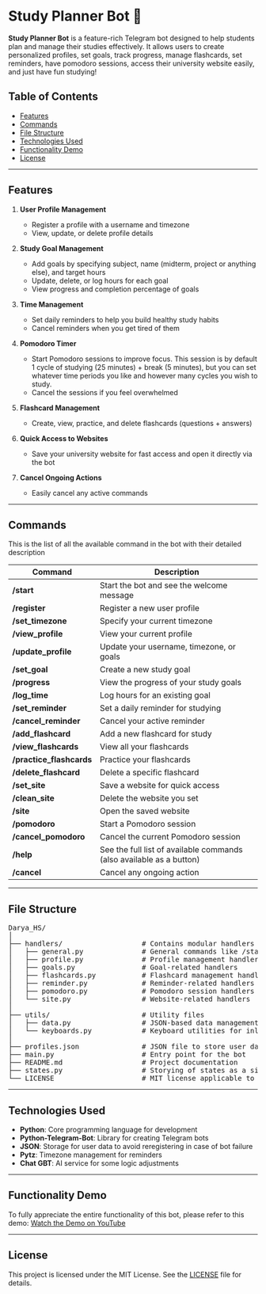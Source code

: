 # Study Planner Bot 🤖

**Study Planner Bot** is a feature-rich Telegram bot designed to help students plan and manage their studies effectively. It allows users to create personalized profiles, set goals, track progress, manage flashcards, set reminders, have pomodoro sessions, access their university website easily, and just have fun studying!

## Table of Contents

- [Features](#features)
- [Commands](#commands)
- [File Structure](#file-structure)
- [Technologies Used](#technologies-used)
- [Functionality Demo](#functionality-demo)
- [License](#license)
---

## Features

1. **User Profile Management**  
   - Register a profile with a username and timezone  
   - View, update, or delete profile details

2. **Study Goal Management**  
   - Add goals by specifying subject, name (midterm, project or anything else), and target hours  
   - Update, delete, or log hours for each goal  
   - View progress and completion percentage of goals

3. **Time Management**  
   - Set daily reminders to help you build healthy study habits 
   - Cancel reminders when you get tired of them

4. **Pomodoro Timer**  
   - Start Pomodoro sessions to improve focus. This session is by default 1 cycle of studying (25 minutes) + break (5 minutes), but you can set whatever time periods you like and however many cycles you wish to study. 
   - Cancel the sessions if you feel overwhelmed

5. **Flashcard Management**  
   - Create, view, practice, and delete flashcards (questions + answers)

6. **Quick Access to Websites**  
   - Save your university website for fast access and open it directly via the bot

7. **Cancel Ongoing Actions**  
   - Easily cancel any active commands

---

## Commands
This is the list of all the available command in the bot with their detailed description

| Command               | Description                                                                 |
|-----------------------|-----------------------------------------------------------------------------|
| **/start**            | Start the bot and see the welcome message                                 |
| **/register**         | Register a new user profile                                               |
| **/set_timezone**     | Specify your current timezone                                             |
| **/view_profile**     | View your current profile                                                 |
| **/update_profile**   | Update your username, timezone, or goals                                  |
| **/set_goal**         | Create a new study goal                                                   |
| **/progress**         | View the progress of your study goals                                     |
| **/log_time**         | Log hours for an existing goal                                            |
| **/set_reminder**     | Set a daily reminder for studying                                         |
| **/cancel_reminder**  | Cancel your active reminder                                               |
| **/add_flashcard**    | Add a new flashcard for study                                             |
| **/view_flashcards**  | View all your flashcards                                                  |
| **/practice_flashcards** | Practice your flashcards                                               |
| **/delete_flashcard** | Delete a specific flashcard                                               |
| **/set_site**         | Save a website for quick access                                           |
| **/clean_site**         | Delete the website you set                                              |
| **/site**             | Open the saved website                                                   |
| **/pomodoro**         | Start a Pomodoro session                                                 |
| **/cancel_pomodoro**  | Cancel the current Pomodoro session                                       |
| **/help**             | See the full list of available commands (also available as a button)      |
| **/cancel**           | Cancel any ongoing action                                                |

---

## File Structure
<pre>
Darya_HS/
│
├── handlers/                   # Contains modular handlers for bot features
│   ├── general.py              # General commands like /start, /help, /cancel
│   ├── profile.py              # Profile management handlers
│   ├── goals.py                # Goal-related handlers
│   ├── flashcards.py           # Flashcard management handlers
│   ├── reminder.py             # Reminder-related handlers
│   ├── pomodoro.py             # Pomodoro session handlers
│   └── site.py                 # Website-related handlers
│
├── utils/                      # Utility files
│   ├── data.py                 # JSON-based data management
│   └── keyboards.py            # Keyboard utilities for inline/reply buttons
│
├── profiles.json               # JSON file to store user data (is not present by default, will appear after the first run)
├── main.py                     # Entry point for the bot
├── README.md                   # Project documentation
├── states.py                   # Storying of states as a single point of truth for all handlers
└── LICENSE                     # MIT license applicable to the entire project
</pre>
---

## Technologies Used
- **Python**: Core programming language for development
- **Python-Telegram-Bot**: Library for creating Telegram bots
- **JSON**: Storage for user data to avoid reregistering in case of bot failure
- **Pytz**: Timezone management for reminders
- **Chat GBT**: AI service for some logic adjustments
---

## Functionality Demo
To fully appreciate the entire functionality of this bot, please refer to this demo: [Watch the Demo on YouTube](https://www.youtube.com/watch?v=FspGg4Prv9M&ab_channel=DaryaParamonova)

---

## License
This project is licensed under the MIT License. See the [LICENSE](./LICENSE.txt) file for details.